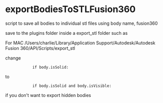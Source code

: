 # exportBodiesToSTLFusion360
script to save all bodies to individual stl files using body name, fusion360


save to the plugins folder inside a export_stl folder such as

For MAC 
/Users/charlie/Library/Application Support/Autodesk/Autodesk Fusion 360/API/Scripts/export_stl


change 

                if body.isSolid:

to

                if body.isSolid and body.isVisible:

if you don't want to export hidden bodies
